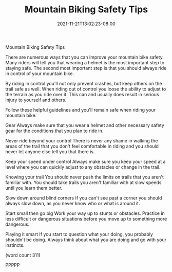﻿---
title: "Mountain Biking Safety Tips"
date: 2021-11-21T13:02:23-08:00
description: "Mountain Biking Tips for Web Success"
featured_image: "/images/Mountain Biking.jpg"
tags: ["Mountain Biking"]
---

Mountain Biking Safety Tips

There are numerous ways that you can improve your
mountain bike safety.  Many riders will tell you 
that wearing a helmet is the most important step to
staying safe.  The second most important step is 
that you should always ride in control of your 
mountain bike.

By riding in control you'll not only prevent crashes,
but keep others on the trail safe as well.  When 
riding out of control you loose the ability to 
adjust to the terrain as you ride over it.  This can
and usually does result in serious injury to yourself
and others.

Follow these helpful guidelines and you'll remain
safe when riding your mountain bike.

Gear
Always make sure that you wear a helmet and other 
necessary safety gear for the conditions that you 
plan to ride in.

Never ride beyond your control
There is never any shame in walking the areas of 
the trail that you don't feel comfortable in riding
and you should never let anyone else tell you that
there is.

Keep your speed under control
Always make sure you keep your speed at a level 
where you can quickly adjust to any obstacles or 
change in the trail.

Knowing your trail
You should never push the limits on trails that you
aren't familiar with.  You should take trails you
aren't familiar with at slow speeds until you learn
them better.

Slow down around blind corners
If you can't see past a corner you should always 
slow down, as you never know who or what is around it.

Start small then go big
Work your way up to stunts or obstacles.  Practice in
less difficult or dangerous situations before you 
move up to something more dangerous.

Playing it smart
If you start to question what your doing, you probably
shouldn't be doing.  Always think about what you are 
doing and go with your instincts.

(word count 311)

PPPPP
